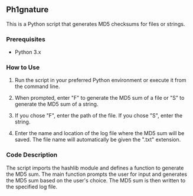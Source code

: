 ## Ph1gnature

This is a Python script that generates MD5 checksums for files or strings.

### Prerequisites

- Python 3.x

### How to Use

1. Run the script in your preferred Python environment or execute it from the command line.

2. When prompted, enter "F" to generate the MD5 sum of a file or "S" to generate the MD5 sum of a string.

3. If you chose "F", enter the path of the file. If you chose "S", enter the string.

4. Enter the name and location of the log file where the MD5 sum will be saved. The file name will automatically be given the ".txt" extension.

### Code Description

The script imports the hashlib module and defines a function to generate the MD5 sum. The main function prompts the user for input and generates the MD5 sum based on the user's choice. The MD5 sum is then written to the specified log file.
